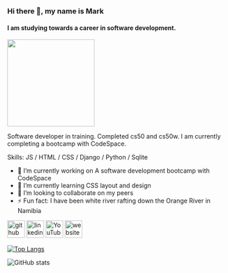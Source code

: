 ### Hi there 👋, my name is Mark
#### I am studying towards a career in software development.
<img src="https://github.com/user-attachments/assets/9666e119-fa7f-4069-9ceb-88949eb49d9d" width="200" />

Software developer in training. Completed cs50 and cs50w. I am currently completing a bootcamp with CodeSpace.

Skills: JS / HTML / CSS / Django / Python / Sqlite


- 🔭 I’m currently working on A software development bootcamp with CodeSpace 
- 🌱 I’m currently learning CSS layout and design 
- 👯 I’m looking to collaborate on my peers 
- ⚡ Fun fact: I have been white river rafting down the Orange River in Namibia


[<img src='https://cdn.jsdelivr.net/npm/simple-icons@3.0.1/icons/github.svg' alt='github' height='40'>](https://github.com/MarkSchae)  [<img src='https://cdn.jsdelivr.net/npm/simple-icons@3.0.1/icons/linkedin.svg' alt='linkedin' height='40'>](https://www.linkedin.com/in/https://www.linkedin.com/in/mark-schaefer-b5b35099//)  [<img src='https://cdn.jsdelivr.net/npm/simple-icons@3.0.1/icons/youtube.svg' alt='YouTube' height='40'>](https://www.youtube.com/channel/https://youtu.be/YkSOzcaiqNc)  [<img src='https://cdn.jsdelivr.net/npm/simple-icons@3.0.1/icons/icloud.svg' alt='website' height='40'>](https://scrimba.com/u418355e:certs) 


[![Top Langs](https://github-readme-stats.vercel.app/api/top-langs/?username=MarkSchae)](https://github.com/anuraghazra/github-readme-stats)

![GitHub stats](https://github-readme-stats.vercel.app/api?username=MarkSchae&show_icons=true)  


